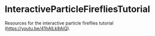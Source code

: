 # InteractiveParticleFirefliesTutorial
Resources for the interactive particle fireflies tutorial (https://youtu.be/41hAlLk8AiQ).
